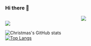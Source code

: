 ### Hi there 👋
<div align="center">
    <img src="https://activity-graph.herokuapp.com/graph?username=zhuzhouyue123&theme=xcode" />
</div>

<div aligh="center"><img src="https://quotes-github-readme.vercel.app/api?type=horizontal&theme=dark" /></div>

![Christmas's GitHub stats](https://github-readme-stats.vercel.app/api?username=zhuzhouyue123&show_icons=true&theme=tokyonight)
<br>
[![Top Langs](https://github-readme-stats.vercel.app/api/top-langs/?username=zhuzhouyue123&layout=compact)](https://github.com/zhuzhouyue123/github-readme-stats)

<!--
**zhuzhouyue123/zhuzhouyue123** is a ✨ _special_ ✨ repository because its `README.md` (this file) appears on your GitHub profile.

Here are some ideas to get you started:

- 🔭 I’m currently working on ...
- 🌱 I’m currently learning ...
- 👯 I’m looking to collaborate on ...
- 🤔 I’m looking for help with ...
- 💬 Ask me about ...
- 📫 How to reach me: ...
- 😄 Pronouns: ...
- ⚡ Fun fact: ...
-->
